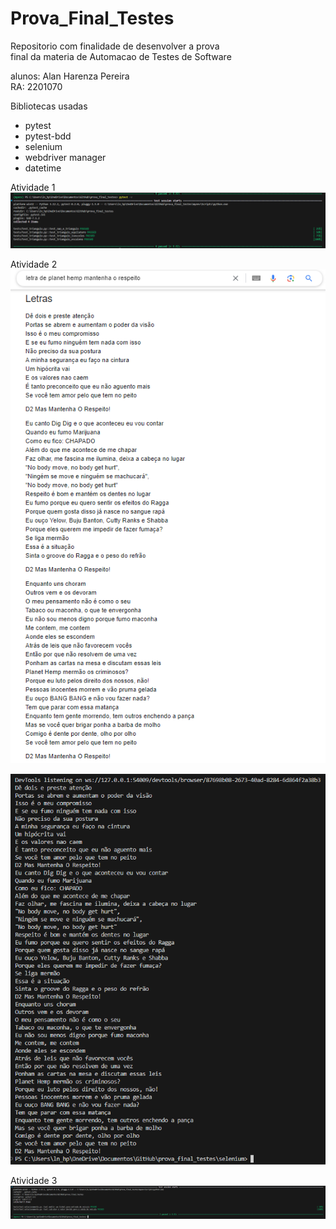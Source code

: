 # Prova_Final_Testes

Repositorio com finalidade de desenvolver a prova\
final da materia de Automacao de Testes de Software

alunos: Alan Harenza Pereira\
RA: 2201070

Bibliotecas usadas
* pytest
* pytest-bdd
* selenium
* webdriver manager
* datetime

Atividade 1\
![Alt resultado teste aprov. triangulo](imagens/resultado_teste_triangulo.PNG)

Atividade 2\
![Alt letra google](imagens/letra_google.PNG)

![Alt letra terminal](imagens/letra_terminal.PNG)

Atividade 3\
![Alt resultado teste aprov. estacionamento](imagens/resultado_teste_estacionamento.PNG)